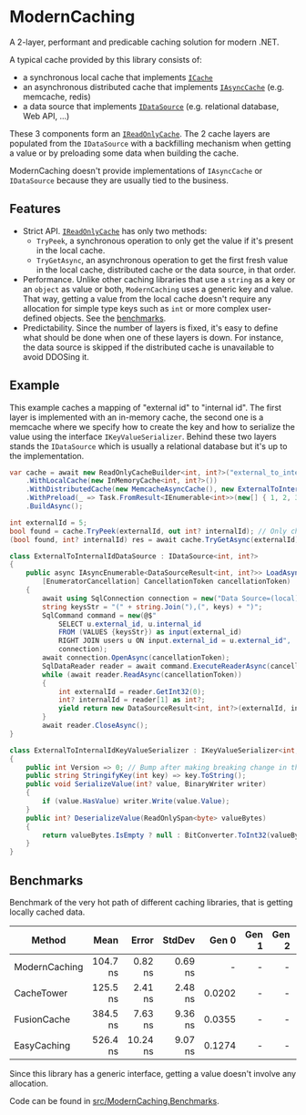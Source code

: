 # ModernCaching

A 2-layer, performant and predicable caching solution for modern .NET.

A typical cache provided by this library consists of:
- a synchronous local cache that implements [`ICache`](https://github.com/verdie-g/modern-caching/blob/main/src/ModernCaching/LocalCaching/ICache.cs)
- an asynchronous distributed cache that implements [`IAsyncCache`](https://github.com/verdie-g/modern-caching/blob/main/src/ModernCaching/DistributedCaching/IAsyncCache.cs)
  (e.g. memcache, redis)
- a data source that implements [`IDataSource`](https://github.com/verdie-g/modern-caching/blob/main/src/ModernCaching/DataSource/IDataSource.cs)
  (e.g. relational database, Web API, ...)

These 3 components form an [`IReadOnlyCache`](https://github.com/verdie-g/modern-caching/blob/main/src/ModernCaching/IReadOnlyCache.cs).
The 2 cache layers are populated from the `IDataSource` with a backfilling
mechanism when getting a value or by preloading some data when building the cache.

ModernCaching doesn't provide implementations of `IAsyncCache` or `IDataSource`
because they are usually tied to the business.

## Features

- Strict API. [`IReadOnlyCache`](https://github.com/verdie-g/modern-caching/blob/main/src/ModernCaching/IReadOnlyCache.cs)
  has only two methods:
  - `TryPeek`, a synchronous operation to only get the value if it's present in
    the local cache.
  - `TryGetAsync`, an asynchronous operation to get the first fresh value in the
    local cache, distributed cache or the data source, in that order.
- Performance. Unlike other caching libraries that use a `string` as a key or an
  `object` as value or both, `ModernCaching` uses a generic key and value. That
  way, getting a value from the local cache doesn't require any allocation for
  simple type keys such as `int` or more complex user-defined objects. See the
  [benchmarks](https://github.com/verdie-g/modern-caching#benchmarks).
- Predictability. Since the number of layers is fixed, it's easy to define
  what should be done when one of these layers is down. For instance, the
  data source is skipped if the distributed cache is unavailable to avoid
  DDOSing it.

## Example

This example caches a mapping of "external id" to "internal id". The first
layer is implemented with an in-memory cache, the second one is a memcache
where we specify how to create the key and how to serialize the value using the
interface `IKeyValueSerializer`. Behind these two layers stands the `IDataSource`
which is usually a relational database but it's up to the implementation.

```csharp
var cache = await new ReadOnlyCacheBuilder<int, int?>("external_to_internal_id_cache", new ExternalToInternalIdDataSource())
    .WithLocalCache(new InMemoryCache<int, int?>())
    .WithDistributedCache(new MemcacheAsyncCache(), new ExternalToInternalIdKeyValueSerializer())
    .WithPreload(_ => Task.FromResult<IEnumerable<int>>(new[] { 1, 2, 3 }), null)
    .BuildAsync();

int externalId = 5;
bool found = cache.TryPeek(externalId, out int? internalId); // Only check local cache.
(bool found, int? internalId) res = await cache.TryGetAsync(externalId); // Check all layers.

class ExternalToInternalIdDataSource : IDataSource<int, int?>
{
    public async IAsyncEnumerable<DataSourceResult<int, int?>> LoadAsync(IEnumerable<int> keys,
        [EnumeratorCancellation] CancellationToken cancellationToken)
    {
        await using SqlConnection connection = new("Data Source=(local)");
        string keysStr = "(" + string.Join("),(", keys) + ")";
        SqlCommand command = new(@$"
            SELECT u.external_id, u.internal_id
            FROM (VALUES {keysStr}) as input(external_id)
            RIGHT JOIN users u ON input.external_id = u.external_id",
            connection);
        await connection.OpenAsync(cancellationToken);
        SqlDataReader reader = await command.ExecuteReaderAsync(cancellationToken);
        while (await reader.ReadAsync(cancellationToken))
        {
            int externalId = reader.GetInt32(0);
            int? internalId = reader[1] as int?;
            yield return new DataSourceResult<int, int?>(externalId, internalId, TimeSpan.FromHours(1));
        }
        await reader.CloseAsync();
}

class ExternalToInternalIdKeyValueSerializer : IKeyValueSerializer<int, int?>
{
    public int Version => 0; // Bump after making breaking change in the serialization.
    public string StringifyKey(int key) => key.ToString();
    public void SerializeValue(int? value, BinaryWriter writer)
    {
        if (value.HasValue) writer.Write(value.Value);
    }
    public int? DeserializeValue(ReadOnlySpan<byte> valueBytes)
    {
        return valueBytes.IsEmpty ? null : BitConverter.ToInt32(valueBytes);
    }
}
```

## Benchmarks

Benchmark of the very hot path of different caching libraries, that is
getting locally cached data.

|        Method |     Mean |    Error |  StdDev |  Gen 0 | Gen 1 | Gen 2 | Allocated |
|-------------- |---------:|---------:|--------:|-------:|------:|------:|----------:|
| ModernCaching | 104.7 ns |  0.82 ns | 0.69 ns |      - |     - |     - |         - |
|    CacheTower | 125.5 ns |  2.41 ns | 2.48 ns | 0.0202 |     - |     - |      32 B |
|   FusionCache | 384.5 ns |  7.63 ns | 9.36 ns | 0.0355 |     - |     - |      56 B |
|   EasyCaching | 526.4 ns | 10.24 ns | 9.07 ns | 0.1274 |     - |     - |     200 B |

Since this library has a generic interface, getting a value doesn't involve any
allocation.

Code can be found in [src/ModernCaching.Benchmarks](https://github.com/verdie-g/modern-caching/tree/main/src/ModernCaching.Benchmarks).
